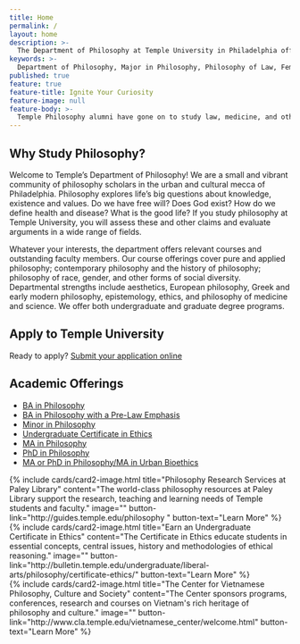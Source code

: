 ```yaml
---
title: Home
permalink: /
layout: home
description: >-
  The Department of Philosophy at Temple University in Philadelphia offers top undergraduate and graduate programs in philosophy and ethics.
keywords: >-
  Department of Philosophy, Major in Philosophy, Philosophy of Law, Feminist Philosophy
published: true
feature: true
feature-title: Ignite Your Curiosity
feature-image: null
feature-body: >-
  Temple Philosophy alumni have gone on to study law, medicine, and other graduate studies at top-ranked universities. They are successful professionals and academics, social activists, teachers and journalists.
---
```

## Why Study Philosophy?
Welcome to Temple’s Department of Philosophy! We are a small and vibrant community of philosophy scholars in the urban and cultural mecca of Philadelphia. Philosophy explores life’s big questions about knowledge, existence and values. Do we have free will? Does God exist? How do we define health and disease? What is the good life? If you study philosophy at Temple University, you will assess these and other claims and evaluate arguments in a wide range of fields.

Whatever your interests, the department offers relevant courses and outstanding faculty members. Our course offerings cover pure and applied philosophy; contemporary philosophy and the history of philosophy; philosophy of race, gender, and other forms of social diversity. Departmental strengths include aesthetics, European philosophy, Greek and early modern philosophy, epistemology, ethics, and philosophy of medicine and science. We offer both undergraduate and graduate degree programs.

## Apply to Temple University
Ready to apply? [Submit your application online](http://admissions.temple.edu/apply)

## Academic Offerings
- [BA in Philosophy](http://bulletin.temple.edu/undergraduate/liberal-arts/philosophy/ba-philosophy/)
- [BA in Philosophy with a Pre-Law Emphasis](http://bulletin.temple.edu/undergraduate/liberal-arts/philosophy/ba-philosophy/#academicplanstext)
- [Minor in Philosophy](http://bulletin.temple.edu/undergraduate/liberal-arts/philosophy/minor-philosophy/)
- [Undergraduate Certificate in Ethics](http://bulletin.temple.edu/undergraduate/liberal-arts/philosophy/certificate-ethics/)
- [MA in Philosophy](http://bulletin.temple.edu/graduate/scd/cla/philosophy-ma/)
- [PhD in Philosophy](http://bulletin.temple.edu/graduate/scd/cla/philosophy-phd/)
- [MA or PhD in Philosophy/MA in Urban Bioethics](http://bulletin.temple.edu/graduate/scd/medicine/urban-bioethics-ma/)

<div class="row row-wide">
  <div class="col m12 l4">{% include cards/card2-image.html
    title="Philosophy Research Services at Paley Library"
    content="The world-class philosophy resources at Paley Library support the research, teaching and learning needs of Temple students and faculty."
    image=""
    button-link="http://guides.temple.edu/philosophy "
    button-text="Learn More" %}
  </div>
  <div class="row row-wide">
    <div class="col m12 l4">{% include cards/card2-image.html
      title="Earn an Undergraduate Certificate in Ethics"
      content="The Certificate in Ethics educate students in essential concepts, central issues, history and methodologies of ethical reasoning."
      image=""
      button-link="http://bulletin.temple.edu/undergraduate/liberal-arts/philosophy/certificate-ethics/"
      button-text="Learn More" %}
    </div>
    <div class="row row-wide">
      <div class="col m12 l4">{% include cards/card2-image.html
        title="The Center for Vietnamese Philosophy, Culture and Society"
        content="The Center sponsors programs, conferences, research and courses on Vietnam's rich heritage of philosophy and culture."
        image=""
        button-link="http://www.cla.temple.edu/vietnamese_center/welcome.html"
        button-text="Learn More" %}
      </div>
</div>
